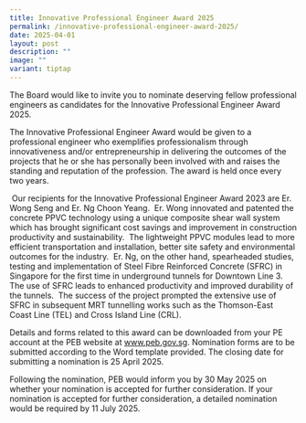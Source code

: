 ```yaml
---
title: Innovative Professional Engineer Award 2025
permalink: /innovative-professional-engineer-award-2025/
date: 2025-04-01
layout: post
description: ""
image: ""
variant: tiptap
---
```

<p>The Board would like to invite you to nominate deserving fellow professional
engineers as candidates for the Innovative Professional Engineer Award
2025.</p>
<p>The Innovative Professional Engineer Award would be given to a professional
engineer who exemplifies professionalism through innovativeness and/or
entrepreneurship in delivering the outcomes of the projects that he or
she has personally been involved with and raises the standing and reputation
of the profession. The award is held once every two years.</p>
<p>&nbsp;Our recipients for the Innovative Professional Engineer Award 2023
are Er. Wong Seng and Er. Ng Choon Yeang. &nbsp;Er. Wong innovated and
patented the concrete PPVC technology using a unique composite shear wall
system which has brought significant cost savings and improvement in construction
productivity and sustainability.&nbsp; The lightweight PPVC modules lead
to more efficient transportation and installation, better site safety and
environmental outcomes for the industry.&nbsp; Er. Ng, on the other hand,
spearheaded studies, testing and implementation of Steel Fibre Reinforced
Concrete (SFRC) in Singapore for the first time in underground tunnels
for Downtown Line 3.&nbsp; The use of SFRC leads to enhanced productivity
and improved durability of the tunnels.&nbsp; The success of the project
prompted the extensive use of SFRC in subsequent MRT tunnelling works such
as the Thomson-East Coast Line (TEL) and Cross Island Line (CRL).</p>
<p>Details and forms related to this award can be downloaded from your PE
account at the PEB website at <a href="www.peb.gov.sg" rel="noopener nofollow" target="_blank">www.peb.gov.sg</a>. Nomination forms are to be submitted
according to the Word template provided. The closing date for submitting
a nomination is 25 April 2025.</p>
<p>Following the nomination, PEB would inform you by 30 May 2025 on whether
your nomination is accepted for further consideration. If your nomination
is accepted for further consideration, a detailed nomination would be required
by 11 July 2025.</p>
<p>&nbsp;</p>